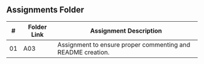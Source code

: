 ##  Assignments Folder

|   #   | Folder Link | Assignment Description |
| :---: | ----------- | ---------------------- |
|  01   | A03         |  Assignment to ensure proper commenting and README creation.    |
